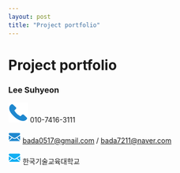 ```yaml
---
layout: post
title: "Project portfolio"
---
```


# Project portfolio
### Lee Suhyeon 

![](https://raw.githubusercontent.com/bada7211/bada7211.github.com/master/call.png) 010-7416-3111

![](https://raw.githubusercontent.com/bada7211/bada7211.github.com/master/mail.png) bada0517@gmail.com / bada7211@naver.com

![](https://raw.githubusercontent.com/bada7211/bada7211.github.com/master/mail2.png) 한국기술교육대학교

